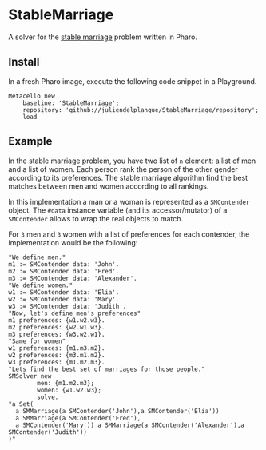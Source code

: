 # StableMarriage
A solver for the [stable marriage](https://en.wikipedia.org/wiki/Stable_marriage_problem#Algorithm) problem written in Pharo.

## Install
In a fresh Pharo image, execute the following code snippet in a Playground.
```
Metacello new
    baseline: 'StableMarriage';
    repository: 'github://juliendelplanque/StableMarriage/repository';
    load
```

## Example
In the stable marriage problem, you have two list of `n` element: a list of men and a list of women. Each person rank the person of the other gender according to its preferences. The stable marriage algorithm find the best matches between men and women according to all rankings.

In this implementation a man or a woman is represented as a `SMContender` object. The `#data` instance variable (and its accessor/mutator) of a `SMContender` allows to wrap the real objects to match.

For `3` men and `3` women with a list of preferences for each contender, the implementation would be the following:

```
"We define men."
m1 := SMContender data: 'John'.
m2 := SMContender data: 'Fred'.
m3 := SMContender data: 'Alexander'.
"We define women."
w1 := SMContender data: 'Elia'.
w2 := SMContender data: 'Mary'.
w3 := SMContender data: 'Judith'.
"Now, let's define men's preferences"
m1 preferences: {w1.w2.w3}.
m2 preferences: {w2.w1.w3}.
m3 preferences: {w3.w2.w1}.
"Same for women"
w1 preferences: {m1.m3.m2}.
w2 preferences: {m3.m1.m2}.
w3 preferences: {m1.m2.m3}.
"Lets find the best set of marriages for those people."
SMSolver new
		men: {m1.m2.m3};
		women: {w1.w2.w3};
		solve.
"a Set(
  a SMMarriage(a SMContender('John'),a SMContender('Elia'))
  a SMMarriage(a SMContender('Fred'),
  a SMContender('Mary')) a SMMarriage(a SMContender('Alexander'),a SMContender('Judith'))
)"
```
